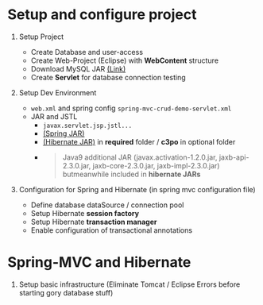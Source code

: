# Setup and configure project

1.  Setup Project  
	- Create Database and user-access
	- Create Web-Project (Eclipse) with **WebContent** structure  
	- Download MySQL JAR [(Link)](https://dev.mysql.com/downloads/connector/j/)  
	- Create **Servlet** for database connection testing 

1. Setup Dev Environment  
	- `web.xml` and spring config `spring-mvc-crud-demo-servlet.xml`  
	- JAR and JSTL  
		- `javax.servlet.jsp.jstl...`  
		- [(Spring JAR)](https://repo.spring.io/release/org/springframework/spring/)  
		- [(Hibernate JAR)](https://hibernate.org/orm/) in **required** folder / **c3po** in optional folder   
		- >Java9 additional JAR (javax.activation-1.2.0.jar, jaxb-api-2.3.0.jar, jaxb-core-2.3.0.jar, jaxb-impl-2.3.0.jar) butmeanwhile included in **hibernate JARs**  
		
1. Configuration for Spring and Hibernate  (in spring mvc configuration file)  
	- Define database dataSource / connection pool  
	- Setup Hibernate **session factory**  
	- Setup Hibernate **transaction manager**  
	- Enable configuration of transactional annotations  

# Spring-MVC and Hibernate

1. Setup basic infrastructure (Eliminate Tomcat / Eclipse Errors before starting gory database stuff)  

